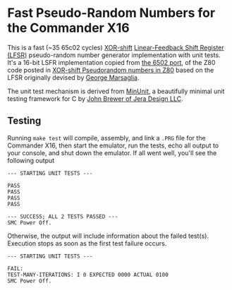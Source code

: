 # Fast Pseudo-Random Numbers for the Commander X16

This is a fast (~35 65c02 cycles) [XOR-shift](https://en.wikipedia.org/wiki/Xorshift)
[Linear-Feedback Shift Register
(LFSR)](https://en.wikipedia.org/wiki/Linear-feedback_shift_register)
 pseudo-random number generator implementation with unit tests.  It's a 16-bit
LSFR implementation copied from [the 6502
port](http://www.retroprogramming.com/2017/07/xorshift-pseudorandom-numbers-in-z80.html?showComment=1557753115362#c6700504611821379366),
of the Z80 code posted in [XOR-shift Pseudorandom numbers in
Z80](http://www.retroprogramming.com/2017/07/xorshift-pseudorandom-numbers-in-z80.html)
based on the LFSR originally devised by [George
Marsaglia](https://en.wikipedia.org/wiki/George_Marsaglia).

The unit test mechanism is derived from
[MinUnit](https://jera.com/techinfo/jtns/jtn002), a beautifully minimal unit
testing framework for C by [John Brewer of Jera Design
LLC](https://jera.com/jbrewer).

## Testing

Running `make test` will compile, assembly, and link a `.PRG` file for the
Commander X16, then start the emulator, run the tests, echo all output to your
console, and shut down the emulator.  If all went well, you'll see the following
output

```
--- STARTING UNIT TESTS ---

PASS
PASS
PASS
PASS

--- SUCCESS; ALL 2 TESTS PASSED ---
SMC Power Off.
```

Otherwise, the output will include information about the failed test(s).
Execution stops as soon as the first test failure occurs.

```
--- STARTING UNIT TESTS ---

FAIL:
TEST-MANY-ITERATIONS: I 0 EXPECTED 0000 ACTUAL 0100
SMC Power Off.
```
